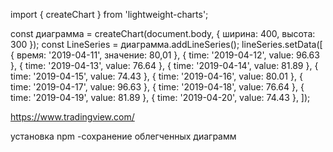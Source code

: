 import { createChart } from 'lightweight-charts';

const диаграмма = createChart(document.body, { ширина: 400, высота: 300 });
const LineSeries = диаграмма.addLineSeries();
lineSeries.setData([
    { время: '2019-04-11', значение: 80,01 },
    { time: '2019-04-12', value: 96.63 },
    { time: '2019-04-13', value: 76.64 },
    { time: '2019-04-14', value: 81.89 },
    { time: '2019-04-15', value: 74.43 },
    { time: '2019-04-16', value: 80.01 },
    { time: '2019-04-17', value: 96.63 },
    { time: '2019-04-18', value: 76.64 },
    { time: '2019-04-19', value: 81.89 },
    { time: '2019-04-20', value: 74.43 },
]);

https://www.tradingview.com/

 установка npm -сохранение облегченных диаграмм
